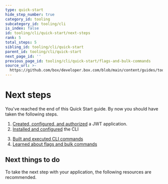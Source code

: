 ```yaml
---
type: quick-start
hide_step_number: true
category_id: tooling
subcategory_id: tooling/cli
is_index: false
id: tooling/cli/quick-start/next-steps
rank: 5
total_steps: 5
sibling_id: tooling/cli/quick-start
parent_id: tooling/cli/quick-start
next_page_id: ''
previous_page_id: tooling/cli/quick-start/flags-and-bulk-commands
source_url: >-
  https://github.com/box/developer.box.com/blob/main/content/guides/tooling/cli/quick-start/5-next-steps.md
---
```

# Next steps

You've reached the end of this Quick Start guide. By now you should have taken
the following steps.

1. [Created, configured, and authorized](g://mobile/ios/quick-start/create-ios-app/)
a JWT application.
2. [Installed and configured](g://mobile/ios/quick-start/install-ios-sdk/)
the CLI
<!--alex ignore executed-->

3. [Built and executed CLI commands](g://mobile/ios/quick-start/configure-box-app/)
4. [Learned about flags and bulk commands](g://mobile/ios/quick-start/make-api-call/)

## Next things to do

To take the next step with your application, the following resources are
recommended.